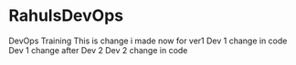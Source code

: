 # RahulsDevOps
DevOps Training 
This is change i made now for ver1
Dev 1 change in code
Dev 1 change after Dev 2
Dev 2 change in code

